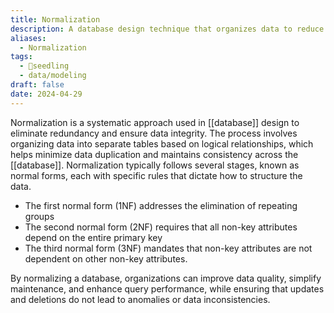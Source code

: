 ```yaml
---
title: Normalization
description: A database design technique that organizes data to reduce redundancy and improve data integrity by dividing a database into multiple related tables.
aliases:
  - Normalization
tags:
  - 🌱seedling
  - data/modeling
draft: false
date: 2024-04-29
---
```


Normalization is a systematic approach used in [[database]] design to eliminate redundancy and ensure data integrity. The process involves organizing data into separate tables based on logical relationships, which helps minimize data duplication and maintains consistency across the [[database]]. Normalization typically follows several stages, known as normal forms, each with specific rules that dictate how to structure the data.

- The first normal form (1NF) addresses the elimination of repeating groups
- The second normal form (2NF) requires that all non-key attributes depend on the entire primary key
- The third normal form (3NF) mandates that non-key attributes are not dependent on other non-key attributes.

By normalizing a database, organizations can improve data quality, simplify maintenance, and enhance query performance, while ensuring that updates and deletions do not lead to anomalies or data inconsistencies.